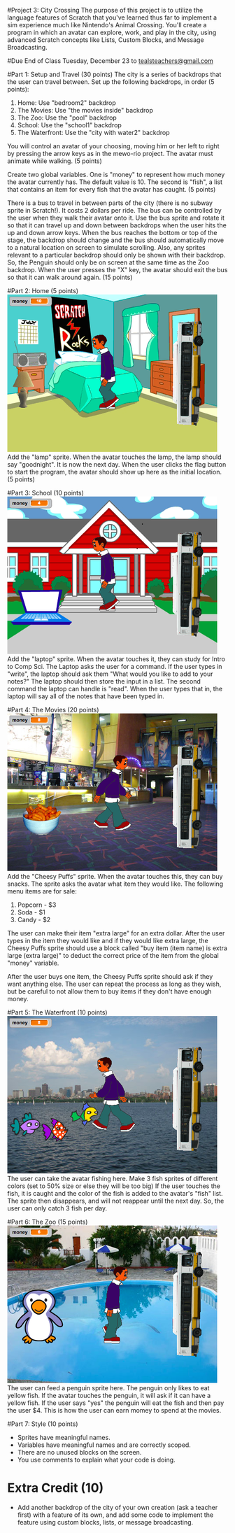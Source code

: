 #Project 3: City Crossing
The purpose of this project is to utilize the language features of Scratch that you've learned thus far to implement a sim experience much like Nintendo's Animal Crossing. You'll create a program in which an avatar can explore, work, and play in the city, using advanced Scratch concepts like Lists, Custom Blocks, and Message Broadcasting.

#Due
End of Class Tuesday, December 23 to tealsteachers@gmail.com

#Part 1: Setup and Travel (30 points)
The city is a series of backdrops that the user can travel between. Set up the following backdrops, in order (5 points):
1. Home: Use "bedroom2" backdrop
2. The Movies: Use "the movies inside" backdrop
3. The Zoo: Use the "pool" backdrop
4. School: Use the "school1" backdrop
5. The Waterfront: Use the "city with water2" backdrop

You will control an avatar of your choosing, moving him or her left to right by pressing the arrow keys as in the mewo-rio project. The avatar must animate while walking. (5 points)

Create two global variables. One is "money" to represent how much money the avatar currently has. The default value is 10. The second is "fish", a list that contains an item for every fish that the avatar has caught. (5 points)

There is a bus to travel in between parts of the city (there is no subway sprite in Scratch!). It costs 2 dollars per ride. The bus can be controlled by the user when they walk their avatar onto it. Use the bus sprite and rotate it so that it can travel up and down between backdrops when the user hits the up and down arrow keys. When the bus reaches the bottom or top of the stage, the backdrop should change and the bus should automatically move to a natural location on screen to simulate scrolling. Also, any sprites relevant to a particular backdrop should only be shown with their backdrop. So, the Penguin should only be on screen at the same time as the Zoo backdrop. When the user presses the "X" key, the avatar should exit the bus so that it can walk around again. (15 points)

#Part 2: Home (5 points)
![Home](home.png)
Add the "lamp" sprite. When the avatar touches the lamp, the lamp should say "goodnight". It is now the next day. When the user clicks the flag button to start the program, the avatar should show up here as the initial location. (5 points)

#Part 3: School (10 points)
![School](school.png)
Add the "laptop" sprite. When the avatar touches it, they can study for Intro to Comp Sci. The Laptop asks the user for a command. If the user types in "write", the laptop should ask them "What would you like to add to your notes?" The laptop should then store the input in a list. The second command the laptop can handle is "read". When the user types that in, the laptop will say all of the notes that have been typed in.

#Part 4: The Movies (20 points)
![Movies](movies.png)
Add the "Cheesy Puffs" sprite. When the avatar touches this, they can buy snacks. The sprite asks the avatar what item they would like. The following menu items are for sale:
1. Popcorn - $3
2. Soda - $1
3. Candy - $2

The user can make their item "extra large" for an extra dollar. After the user types in the item they would like and if they would like extra large, the Cheesy Puffs sprite should use a block called "buy item (item name) is extra large (extra large)" to deduct the correct price of the item from the global "money" variable.

After the user buys one item, the Cheesy Puffs sprite should ask if they want anything else. The user can repeat the process as long as they wish, but be careful to not allow them to buy items if they don't have enough money.

#Part 5: The Waterfront (10 points)
![Waterfront](waterfront.png)
The user can take the avatar fishing here. Make 3 fish sprites of different colors (set to 50% size or else they will be too big) If the user touches the fish, it is caught and the color of the fish is added to the avatar's "fish" list. The sprite then disappears, and will not reappear until the next day. So, the user can only catch 3 fish per day.

#Part 6: The Zoo (15 points)
![Zoo](zoo.png)
The user can feed a penguin sprite here. The penguin only likes to eat yellow fish. If the avatar touches the penguin, it will ask if it can have a yellow fish. If the user says "yes" the penguin will eat the fish and then pay the user $4. This is how the user can earn momey to spend at the movies.

#Part 7: Style (10 points)
- Sprites have meaningful names.
- Variables have meaningful names and are correctly scoped.
- There are no unused blocks on the screen.
- You use comments to explain what your code is doing.

# Extra Credit (10)
- Add another backdrop of the city of your own creation (ask a teacher first) with a feature of its own, and add some code to implement the feature using custom blocks, lists, or message broadcasting. 